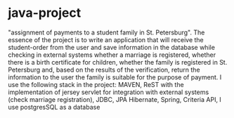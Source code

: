 # java-project
"assignment of payments to a student family in St. Petersburg". The essence of the project is to write an application that will receive the student-order from the user and save information in the database while checking in external systems whether a marriage is registered, whether there is a birth certificate for children, whether the family is registered in St. Petersburg and, based on the results of the verification, return the information to the user the family is suitable for the purpose of payment. I use the following stack in the project: MAVEN, ReST with the implementation of jersey servlet for integration with external systems (check marriage registration), JDBC, JPA Hibernate, Spring, Criteria API, I use postgresSQL as a database
